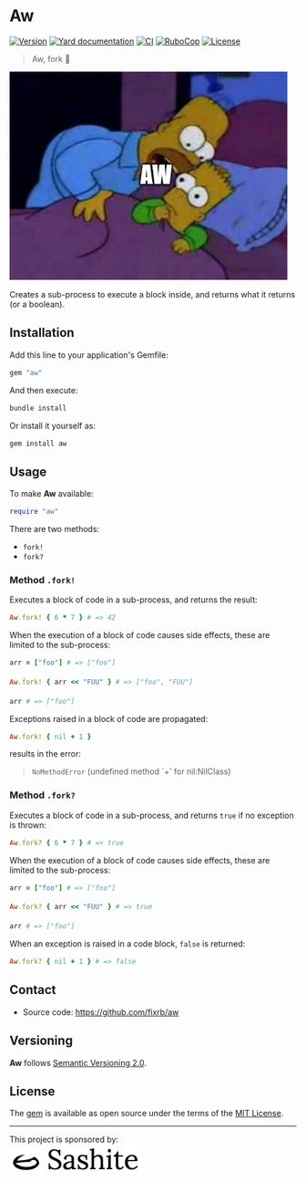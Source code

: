 # Aw

[![Version](https://img.shields.io/github/v/tag/fixrb/aw?label=Version&logo=github)](https://github.com/fixrb/aw/releases)
[![Yard documentation](https://img.shields.io/badge/Yard-documentation-blue.svg?logo=github)](https://rubydoc.info/github/fixrb/aw/main)
[![CI](https://github.com/fixrb/aw/workflows/CI/badge.svg?branch=main)](https://github.com/fixrb/aw/actions?query=workflow%3Aci+branch%3Amain)
[![RuboCop](https://github.com/fixrb/aw/workflows/RuboCop/badge.svg?branch=main)](https://github.com/fixrb/aw/actions?query=workflow%3Arubocop+branch%3Amain)
[![License](https://img.shields.io/github/license/fixrb/aw?label=License&logo=github)](https://github.com/fixrb/aw/raw/main/LICENSE.md)

> Aw, fork 😬

![Aw](https://github.com/fixrb/aw/raw/main/img/aw.jpg)

Creates a sub-process to execute a block inside, and returns what it returns (or a boolean).

## Installation

Add this line to your application's Gemfile:

```ruby
gem "aw"
```

And then execute:

```sh
bundle install
```

Or install it yourself as:

```sh
gem install aw
```

## Usage

To make __Aw__ available:

```ruby
require "aw"
```

There are two methods:

- `fork!`
- `fork?`

### Method `.fork!`

Executes a block of code in a sub-process, and returns the result:

```ruby
Aw.fork! { 6 * 7 } # => 42
```

When the execution of a block of code causes side effects, these are limited to the sub-process:

```ruby
arr = ["foo"] # => ["foo"]

Aw.fork! { arr << "FUU" } # => ["foo", "FUU"]

arr # => ["foo"]
```

Exceptions raised in a block of code are propagated:

```ruby
Aw.fork! { nil + 1 }
```

results in the error:

> `NoMethodError` (undefined method `+' for nil:NilClass)

### Method `.fork?`

Executes a block of code in a sub-process, and returns `true` if no exception is thrown:

```ruby
Aw.fork? { 6 * 7 } # => true
```

When the execution of a block of code causes side effects, these are limited to the sub-process:

```ruby
arr = ["foo"] # => ["foo"]

Aw.fork? { arr << "FUU" } # => true

arr # => ["foo"]
```

When an exception is raised in a code block, `false` is returned:

```ruby
Aw.fork? { nil + 1 } # => false
```

## Contact

* Source code: https://github.com/fixrb/aw

## Versioning

__Aw__ follows [Semantic Versioning 2.0](https://semver.org/).

## License

The [gem](https://rubygems.org/gems/aw) is available as open source under the terms of the [MIT License](https://github.com/fixrb/aw/raw/main/LICENSE.md).

***

<p>
  This project is sponsored by:<br />
  <a href="https://sashite.com/"><img
    src="https://github.com/fixrb/aw/raw/main/img/sashite.png"
    alt="Sashite" /></a>
</p>
